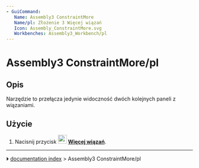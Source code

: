 ```yaml
---
- GuiCommand:
   Name: Assembly3 ConstraintMore
   Name/pl: Złożenie 3 Więcej wiązań
   Icon: Assembly_ConstraintMore.svg
   Workbenches: Assembly3_Workbench/pl
---
```


# Assembly3 ConstraintMore/pl

## Opis

Narzędzie to przełącza jedynie widoczność dwóch kolejnych paneli z wiązaniami.

## Użycie

1.  Nacisnij przycisk **<img src="images/Assembly_ConstraintMore.svg" width=24px> [Więcej wiązań](Assembly3_ConstraintMore/pl.md)**.



---
⏵ [documentation index](../README.md) > Assembly3 ConstraintMore/pl
